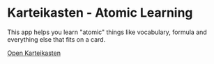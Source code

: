 # Karteikasten - Atomic Learning

This app helps you learn "atomic" things like vocabulary, formula and everything else that fits on a card.

[Open Karteikasten](https://visualjerk.github.io/karteikasten/)
